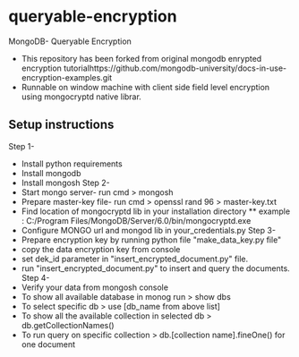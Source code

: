 # queryable-encryption
MongoDB- Queryable Encryption
* This repository has been forked from original mongodb enrypted encryption tutorialhttps://github.com/mongodb-university/docs-in-use-encryption-examples.git
* Runnable on window machine with client side field level encryption using mongocryptd native librar.

## Setup instructions
Step 1- 
* Install python requirements
* Install mongodb
* Install mongosh
Step 2-
* Start mongo server- run cmd > mongosh 
* Prepare master-key file-  run cmd > openssl rand 96 > master-key.txt
* Find location of mongocryptd lib in your installation directory
** example : C:/Program Files/MongoDB/Server/6.0/bin/mongocryptd.exe
* Configure MONGO url and mongod lib in your_credentials.py
Step 3-
* Prepare encryption key by running python file "make_data_key.py file"
* copy the data encryption key from console
* set dek_id parameter in "insert_encrypted_document.py" file.
* run "insert_encrypted_document.py" to insert and query the documents.
Step 4-
* Verify your data from mongosh console
* To show all available database in monog run > show dbs
* To select specific db > use [db_name from above list]
* To show all the available collection in selected db > db.getCollectionNames()
* To run query on specific collection > db.[collection name].fineOne() for one document

